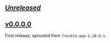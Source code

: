 ## [_Unreleased_](https://github.com/freckle/freckle-app/compare/freckle-exception-v0.0.0.0...main)

## [v0.0.0.0](https://github.com/freckle/freckle-app/tree/freckle-exception-v0.0.0.0/freckle-exception)

First release, sprouted from `freckle-app-1.20.0.1`.
